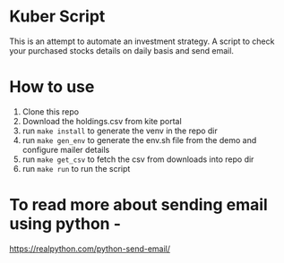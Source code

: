 # Kuber Script

This is an attempt to automate an investment strategy. A script to check your purchased stocks details 
on daily basis and send email.

# How to use

1. Clone this repo
2. Download the holdings.csv from kite portal
3. run `make install` to generate the venv in the repo dir
4. run `make gen_env` to generate the env.sh file from the demo and configure mailer details
5. run `make get_csv` to fetch the csv from downloads into repo dir
6. run `make run` to run the script

# To read more about sending email using python - 
https://realpython.com/python-send-email/